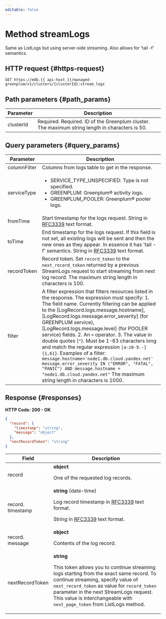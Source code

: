 ```yaml
---
editable: false
---
```


# Method streamLogs
Same as ListLogs but using server-side streaming. Also allows for 'tail -f' semantics.
 

 
## HTTP request {#https-request}
```
GET https://mdb.{{ api-host }}/managed-greenplum/v1/clusters/{clusterId}:stream_logs
```
 
## Path parameters {#path_params}
 
Parameter | Description
--- | ---
clusterId | Required. Required. ID of the Greenplum cluster.  The maximum string length in characters is 50.
 
## Query parameters {#query_params}
 
Parameter | Description
--- | ---
columnFilter | Columns from logs table to get in the response.
serviceType | <ul> <li>SERVICE_TYPE_UNSPECIFIED: Type is not specified.</li> <li>GREENPLUM: Greenplum® activity logs.</li> <li>GREENPLUM_POOLER: Greenplum® pooler logs.</li> </ul> 
fromTime | Start timestamp for the logs request.  String in [RFC3339](https://www.ietf.org/rfc/rfc3339.txt) text format.
toTime | End timestamp for the logs request. If this field is not set, all existing logs will be sent and then the new ones as they appear. In essence it has 'tail -f' semantics.  String in [RFC3339](https://www.ietf.org/rfc/rfc3339.txt) text format.
recordToken | Record token. Set `record_token` to the `next_record_token` returned by a previous StreamLogs request to start streaming from next log record.  The maximum string length in characters is 100.
filter | A filter expression that filters resources listed in the response. The expression must specify: 1. The field name. Currently filtering can be applied to the [LogRecord.logs.message.hostname], [LogRecord.logs.message.error_severity] (for GREENPLUM service), [LogRecord.logs.message.level] (for POOLER service) fields. 2. An `=` operator. 3. The value in double quotes (`"`). Must be 1-63 characters long and match the regular expression `[a-z0-9.-]{1,61}`. Examples of a filter: `message.hostname='node1.db.cloud.yandex.net'` `message.error_severity IN ("ERROR", "FATAL", "PANIC") AND message.hostname = "node1.db.cloud.yandex.net"`  The maximum string length in characters is 1000.
 
## Response {#responses}
**HTTP Code: 200 - OK**

```json 
{
  "record": {
    "timestamp": "string",
    "message": "object"
  },
  "nextRecordToken": "string"
}
```

 
Field | Description
--- | ---
record | **object**<br><p>One of the requested log records.</p> 
record.<br>timestamp | **string** (date-time)<br><p>Log record timestamp in <a href="https://www.ietf.org/rfc/rfc3339.txt">RFC3339</a> text format.</p> <p>String in <a href="https://www.ietf.org/rfc/rfc3339.txt">RFC3339</a> text format.</p> 
record.<br>message | **object**<br><p>Contents of the log record.</p> 
nextRecordToken | **string**<br><p>This token allows you to continue streaming logs starting from the exact same record. To continue streaming, specify value of ``next_record_token`` as value for ``record_token`` parameter in the next StreamLogs request. This value is interchangeable with ``next_page_token`` from ListLogs method.</p> 